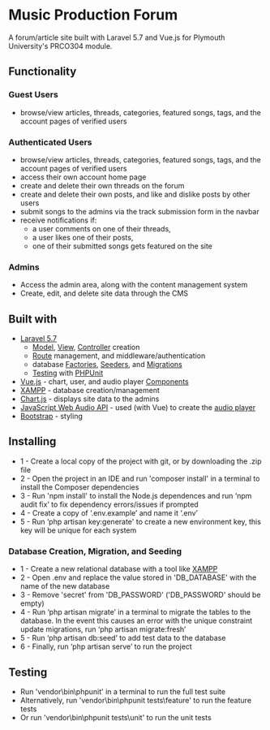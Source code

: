 # Music Production Forum
A forum/article site built with Laravel 5.7 and Vue.js for Plymouth University's PRCO304 module.

## Functionality
### Guest Users 
- browse/view articles, threads, categories, featured songs, tags, and the account pages of verified users
### Authenticated Users
- browse/view articles, threads, categories, featured songs, tags, and the account pages of verified users
- access their own account home page 
- create and delete their own threads on the forum 
- create and delete their own posts, and like and dislike posts by other users
- submit songs to the admins via the track submission form in the navbar 
- receive notifications if:
    - a user comments on one of their threads,
    - a user likes one of their posts,
    - one of their submitted songs gets featured on the site 
### Admins
- Access the admin area, along with the content management system
- Create, edit, and delete site data through the CMS

## Built with
- [Laravel 5.7](https://laravel.com/) 
    - [Model](app), [View](resources/views), [Controller](app/Http/Controllers) creation
    - [Route](routes/web.php) management, and middleware/authentication
    - database [Factories](database/factories), [Seeders](database/seeds), and [Migrations](database/migrations)
    - [Testing](tests) with [PHPUnit](https://github.com/sebastianbergmann/phpunit)
- [Vue.js](https://vuejs.org/v2/guide/) - chart, user, and audio player [Components](resources/js/components)
- [XAMPP](https://www.apachefriends.org/index.html) - database creation/management
- [Chart.js](https://www.chartjs.org/) - displays site data to the admins
- [JavaScript Web Audio API](https://developer.mozilla.org/en-US/docs/Web/API/Web_Audio_API) - used (with Vue) to create the [audio player](resources/js/components/WaveformComponent.vue)
- [Bootstrap](https://getbootstrap.com/) - styling
## Installing
- 1 - Create a local copy of the project with git, or by downloading the .zip file
- 2 - Open the project in an IDE and run 'composer install' in a terminal to install the Composer dependencies
- 3 - Run 'npm install' to install the Node.js dependences and run ‘npm audit fix’ to fix dependency errors/issues if prompted
- 4 - Create a copy of ‘.env.example’  and name it ‘.env’
- 5 - Run ‘php artisan key:generate' to create a new environment key, this key will be unique for each system
### Database Creation, Migration, and Seeding
- 1 - Create a new relational database with a tool like [XAMPP](https://www.apachefriends.org/index.html)
- 2 - Open .env and replace the value stored in 'DB_DATABASE' with the name of the new database
- 3 - Remove 'secret' from 'DB_PASSWORD' ('DB_PASSWORD' should be empty) 
- 4 - Run ‘php artisan migrate’ in a terminal to migrate the tables to the database. In the event this causes an error with the unique constraint update migrations, run ‘php artisan   migrate:fresh’
- 5 - Run ‘php artisan db:seed’ to add test data to the database
- 6 - Finally, run ‘php artisan serve’ to run the project

## Testing
- Run 'vendor\bin\phpunit' in a terminal to run the full test suite
- Alternatively, run 'vendor\bin\phpunit tests\feature' to run the feature tests
- Or run 'vendor\bin\phpunit tests\unit' to run the unit tests
